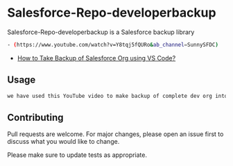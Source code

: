 # Salesforce-Repo-developerbackup 

Salesforce-Repo-developerbackup is a Salesforce backup library 


```bash
- (https://www.youtube.com/watch?v=Y8tqj5fQURo&ab_channel=SunnySFDC)
```
- [How to Take Backup of Salesforce Org using VS Code?](https://www.youtube.com/watch?v=Y8tqj5fQURo&ab_channel=SunnySFDC)

## Usage

```python
we have used this YouTube video to make backup of complete dev org into the GitHub
```

## Contributing

Pull requests are welcome. For major changes, please open an issue first
to discuss what you would like to change.

Please make sure to update tests as appropriate.
